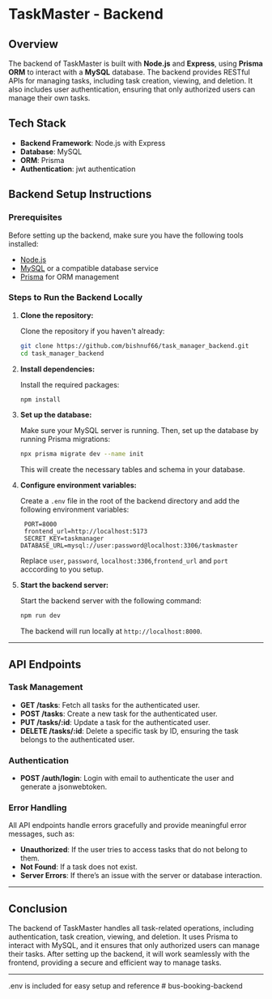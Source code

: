 # TaskMaster - Backend

## Overview

The backend of TaskMaster is built with **Node.js** and **Express**, using **Prisma ORM** to interact with a **MySQL** database. The backend provides RESTful APIs for managing tasks, including task creation, viewing, and deletion. It also includes user authentication, ensuring that only authorized users can manage their own tasks.

## Tech Stack

- **Backend Framework**: Node.js with Express
- **Database**: MySQL
- **ORM**: Prisma
- **Authentication**: jwt authentication

## Backend Setup Instructions

### Prerequisites

Before setting up the backend, make sure you have the following tools installed:

- [Node.js](https://nodejs.org/)
- [MySQL](https://www.mysql.com/) or a compatible database service
- [Prisma](https://www.prisma.io/docs/getting-started) for ORM management

### Steps to Run the Backend Locally

1. **Clone the repository:**

   Clone the repository if you haven't already:

   ```bash
   git clone https://github.com/bishnuf66/task_manager_backend.git
   cd task_manager_backend
   ```

2. **Install dependencies:**

   Install the required packages:

   ```bash
   npm install
   ```

3. **Set up the database:**

   Make sure your MySQL server is running. Then, set up the database by running Prisma migrations:

   ```bash
   npx prisma migrate dev --name init
   ```

   This will create the necessary tables and schema in your database.

4. **Configure environment variables:**

   Create a `.env` file in the root of the backend directory and add the following environment variables:

   ```env
    PORT=8000
    frontend_url=http://localhost:5173
    SECRET_KEY=taskmanager
   DATABASE_URL=mysql://user:password@localhost:3306/taskmaster
   ```

   Replace `user`, `password`, `localhost:3306`,`frontend_url` and `port` acccording to you setup.

5. **Start the backend server:**

   Start the backend server with the following command:

   ```bash
   npm run dev
   ```

   The backend will run locally at `http://localhost:8000`.

---

## API Endpoints

### Task Management

- **GET /tasks**: Fetch all tasks for the authenticated user.
- **POST /tasks**: Create a new task for the authenticated user.
- **PUT /tasks/:id**: Update a task for the authenticated user.
- **DELETE /tasks/:id**: Delete a specific task by ID, ensuring the task belongs to the authenticated user.

### Authentication

- **POST /auth/login**: Login with email to authenticate the user and generate a jsonwebtoken.

### Error Handling

All API endpoints handle errors gracefully and provide meaningful error messages, such as:

- **Unauthorized**: If the user tries to access tasks that do not belong to them.
- **Not Found**: If a task does not exist.
- **Server Errors**: If there’s an issue with the server or database interaction.

---

## Conclusion

The backend of TaskMaster handles all task-related operations, including authentication, task creation, viewing, and deletion. It uses Prisma to interact with MySQL, and it ensures that only authorized users can manage their tasks. After setting up the backend, it will work seamlessly with the frontend, providing a secure and efficient way to manage tasks.

---

.env is included for easy setup and reference
#   b u s - b o o k i n g - b a c k e n d  
 